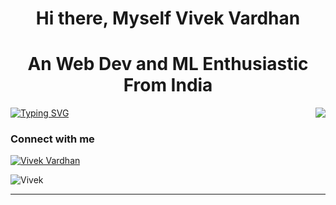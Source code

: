 <h1 align="center"> Hi there, Myself Vivek Vardhan</h1>
<h1 align="center"> An Web Dev and ML Enthusiastic From India</h1>

<a href="https://git.io/typing-svg">
    <img src="https://readme-typing-svg.herokuapp.com?font=Fira+Code&weight=900&size=25&duration=3000&pause=1000&color=9370DB&background=3BFFFD00&vCenter=true&lines=+I+am+a+Web+developer;Machine+learning+engineer;Learning+new+skills+everyday" alt="Typing SVG" />
</a>

<img align="right" src="https://media4.giphy.com/media/qgQUggAC3Pfv687qPC/giphy.gif"> 

### Connect with me 
<p align="left">
<a href="https://www.linkedin.com/in/vivek-vardhan-23682521b/" target="blank"><img align="center" src="https://img.shields.io/badge/LinkedIn-0077B5?style=for-the-badge&logo=linkedin&logoColor=white" alt="Vivek Vardhan" /></a>
</p>
<p align="left"> <img src="https://komarev.com/ghpvc/?username=vivekv2810&label=Profile%20views&color=lightgrey&style=plastic" alt="Vivek" /> </p>
<hr>

